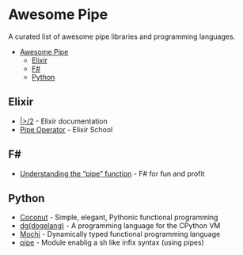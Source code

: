 # Awesome Pipe

A curated list of awesome pipe libraries and programming languages.

- [Awesome Pipe](#awesome-pipe)
  - [Elixir](#elixir)
  - [F#]()
  - [Python](#python)

## Elixir

- [|>/2](https://hexdocs.pm/elixir/Kernel.html#|%3E/2) - Elixir documentation
- [Pipe Operator](https://elixirschool.com/en/lessons/basics/pipe-operator/) - Elixir School

## F#

- [Understanding the “pipe” function](https://fsharpforfunandprofit.com/posts/partial-application/#understanding-the-pipe-function) - F# for fun and profit

## Python

- [Coconut](http://coconut-lang.org/) - Simple, elegant, Pythonic functional programming
- [dg(dogelang)](https://pyos.github.io/dg/) - A programming language for the CPython VM
- [Mochi](https://github.com/i2y/mochi) - Dynamically typed functional programming language
- [pipe](https://pypi.python.org/pypi/pipe/) - Module enablig a sh like infix syntax (using pipes)
